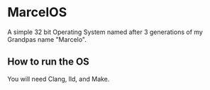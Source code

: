 # MarcelOS
A simple 32 bit Operating System named after 3 generations of my Grandpas name "Marcelo".

## How to run the OS
You will need Clang, lld, and Make.
